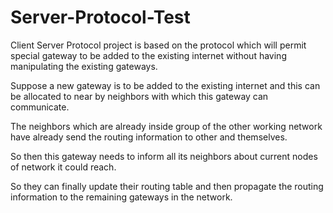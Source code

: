 # Server-Protocol-Test

Client Server Protocol project is based on the protocol which will permit special gateway to be added to the existing internet without having manipulating the existing gateways.

Suppose a new gateway is to be added to the existing internet and this can be allocated to near by neighbors with which this gateway can communicate. 

The neighbors which are already inside group of the other working network have already send the routing information to other and themselves.

So then this gateway needs to inform all its neighbors about current nodes of network it could reach. 

So they can finally update their routing table and then propagate the routing information to the remaining gateways in the network.
